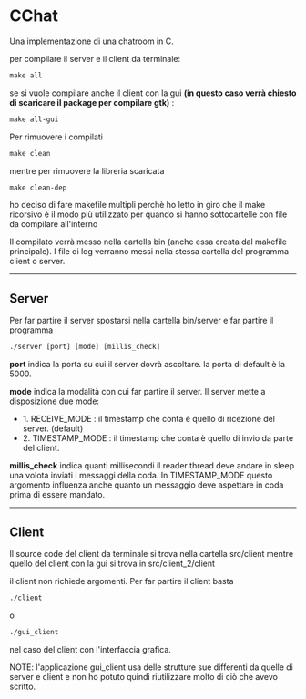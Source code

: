# CChat

Una implementazione di una chatroom in C.

per compilare il server e il client da terminale:
```html
make all
```
se si vuole compilare anche il client con la gui <strong>(in questo caso verrà chiesto di scaricare il package per compilare gtk)</strong> :
```html
make all-gui
```

Per rimuovere i compilati
```html
make clean
```
mentre per rimuovere la libreria scaricata
```html
make clean-dep
```


ho deciso di fare makefile multipli perchè ho letto in giro che il make ricorsivo è il modo più utilizzato per
quando si hanno sottocartelle con file da compilare all'interno


Il compilato verrà messo nella cartella bin (anche essa creata dal makefile principale).
I file di log verranno messi nella stessa cartella del programma client o server.

<hr class="rounded">

<h2>Server</h2>

Per far partire il server spostarsi nella cartella bin/server e far partire il programma
```html
./server [port] [mode] [millis_check]
```

<strong>port</strong> indica la porta su cui il server dovrà ascoltare. la porta di default è la 5000.

<strong>mode</strong> indica la modalità con cui far partire il server. Il server mette a  disposizione due mode:
<ul>
  <li>
    1. RECEIVE_MODE : il timestamp che conta è quello di ricezione del server. (default)
  </li>
  <li>
    2. TIMESTAMP_MODE : il timestamp che conta è quello di invio da parte del client.
  </li>
</ul>

<strong>millis_check</strong> indica quanti millisecondi il reader thread deve andare in sleep una volota inviati i messaggi della coda. 
In TIMESTAMP_MODE questo argomento influenza anche quanto un messaggio deve aspettare in coda prima di essere mandato.

<hr class="rounded">

<h2>Client</h2>

Il source code del client da terminale si trova nella cartella src/client mentre quello del client con la gui
si trova in src/client_2/client

il client non richiede argomenti. Per far partire il client basta
```html
./client
```
o
```html
./gui_client
```
nel caso del client con l'interfaccia grafica.


NOTE:
 l'applicazione gui_client usa delle strutture sue differenti da quelle di server e client e non ho potuto quindi riutilizzare molto di ciò
 che avevo scritto.
